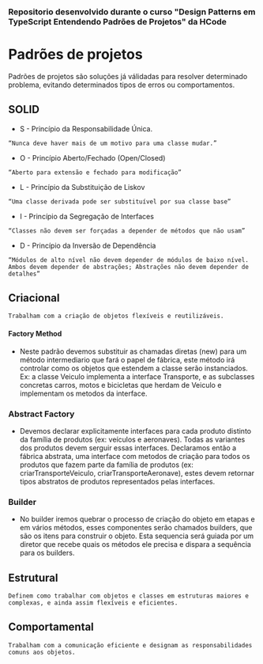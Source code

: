 ### Repositorio desenvolvido durante o curso "Design Patterns em TypeScript Entendendo Padrões de Projetos" da HCode

# Padrões de projetos

Padrões de projetos são soluções já válidadas para resolver determinado problema, evitando determinados tipos de erros ou comportamentos.

## SOLID

- S - Princípio da Responsabilidade Única.

`“Nunca deve haver mais de um motivo para uma classe mudar.”`

- O - Princípio Aberto/Fechado (Open/Closed)

`“Aberto para extensão e fechado para modificação”`

- L - Princípio da Substituição de Liskov

`“Uma classe derivada pode ser substituível por sua classe base”`

- I - Princípio da Segregação de Interfaces

`“Classes não devem ser forçadas a depender de métodos que não usam”`

- D - Princípio da Inversão de Dependência

`“Módulos de alto nível não devem depender de módulos de baixo nível. Ambos devem depender de abstrações; Abstrações não devem depender de detalhes”`

## Criacional
`Trabalham com a criação de objetos flexíveis e reutilizáveis.`

#### Factory Method
- Neste padrão devemos substituir as chamadas diretas (new) para um método intermediario que fará o papel de fábrica, este método irá controlar como os objetos que estendem a classe serão instanciados.
Ex: a classe Veiculo implementa a interface Transporte, e as subclasses concretas carros, motos e bicicletas que herdam de Veiculo e implementam os metodos da interface.

### Abstract Factory
- Devemos declarar explicitamente interfaces para cada produto distinto da família de produtos (ex: veículos e aeronaves). Todas as variantes dos produtos devem serguir essas interfaces. Declaramos então a fábrica abstrata, uma interface com metodos de criação para todos os produtos que fazem parte da família de produtos (ex: criarTransporteVeiculo, criarTransporteAeronave), estes devem retornar tipos abstratos de produtos representados pelas interfaces.

### Builder
- No builder iremos quebrar o processo de criação do objeto em etapas e em vários métodos, esses componentes serão chamados builders, que são os itens para construir o objeto. Esta sequencia será guiada por um diretor que recebe quais os métodos ele precisa e dispara a sequência para os builders.
## Estrutural
`Definem como trabalhar com objetos e classes em estruturas maiores e complexas, e ainda assim flexíveis e eficientes.`

## Comportamental
`Trabalham com a comunicação eficiente e designam as responsabilidades comuns aos objetos.`